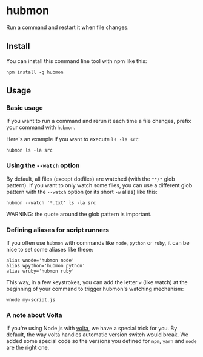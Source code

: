 # hubmon

Run a command and restart it when file changes.

## Install

You can install this command line tool with npm like this:

```
npm install -g hubmon
```

## Usage

### Basic usage

If you want to run a command and rerun it each time a file changes, prefix your command with `hubmon`.

Here's an example if you want to execute `ls -la src`:

```
hubmon ls -la src
```

### Using the `--watch` option

By default, all files (except dotfiles) are watched (with the `**/*` glob pattern).
If you want to only watch some files, you can use a different glob pattern with the `--watch` option (or its short `-w` alias) like this:

```
hubmon --watch '*.txt' ls -la src
```

WARNING: the quote around the glob pattern is important.

### Defining aliases for script runners

If you often use `hubmon` with commands like `node`, `python` or `ruby`, it can be nice to set some aliases like these:

```
alias wnode='hubmon node'
alias wpython='hubmon python'
alias wruby='hubmon ruby'
```

This way, in a few keystrokes, you can add the letter `w` (like watch) at the beginning of your command to trigger hubmon's watching mechanism:

```
wnode my-script.js
```

### A note about Volta

If you're using Node.js with [volta](https://volta.sh/), we have a special trick for you.
By default, the way volta handles automatic version switch would break.
We added some special code so the versions you defined for `npm`, `yarn` and `node` are the right one.
